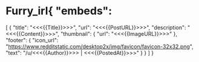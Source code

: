 # Furry_irl{ "embeds": 
 [ 
   { 
     "title": "<<<{{Title}}>>>", 
     "url": "<<<{{PostURL}}>>>", 
     "description": "<<<{{Content}}>>>",
     "thumbnail": { 
       "url": "<<<{{ImageURL}}>>>"
     }, 
     "footer": { 
       "icon_url": "https://www.redditstatic.com/desktop2x/img/favicon/favicon-32x32.png", 
       "text": "/u/<<<{{Author}}>>> | <<<{{PostedAt}}>>>" 
     } 
   } 
 ] 
}
